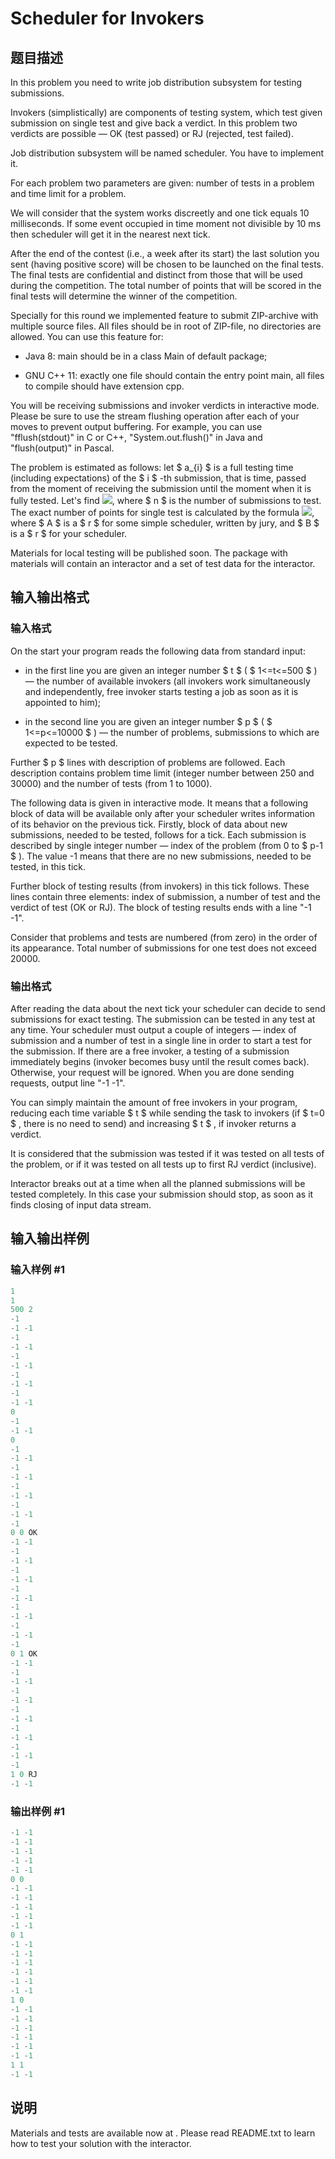 # Scheduler for Invokers

## 题目描述

In this problem you need to write job distribution subsystem for testing submissions.

Invokers (simplistically) are components of testing system, which test given submission on single test and give back a verdict. In this problem two verdicts are possible — OK (test passed) or RJ (rejected, test failed).

Job distribution subsystem will be named scheduler. You have to implement it.

For each problem two parameters are given: number of tests in a problem and time limit for a problem.

We will consider that the system works discreetly and one tick equals 10 milliseconds. If some event occupied in time moment not divisible by 10 ms then scheduler will get it in the nearest next tick.

After the end of the contest (i.e., a week after its start) the last solution you sent (having positive score) will be chosen to be launched on the final tests. The final tests are confidential and distinct from those that will be used during the competition. The total number of points that will be scored in the final tests will determine the winner of the competition.

Specially for this round we implemented feature to submit ZIP-archive with multiple source files. All files should be in root of ZIP-file, no directories are allowed. You can use this feature for:

- Java 8: main should be in a class Main of default package;

- GNU C++ 11: exactly one file should contain the entry point main, all files to compile should have extension cpp.

You will be receiving submissions and invoker verdicts in interactive mode. Please be sure to use the stream flushing operation after each of your moves to prevent output buffering. For example, you can use "fflush(stdout)" in C or C++, "System.out.flush()" in Java and "flush(output)" in Pascal.

The problem is estimated as follows: let $ a_{i} $ is a full testing time (including expectations) of the $ i $ -th submission, that is time, passed from the moment of receiving the submission until the moment when it is fully tested. Let's find ![](https://cdn.luogu.com.cn/upload/vjudge_pic/CF642A/7878b9b9a595a79176d43b3bf520137f0160439d.png), where $ n $ is the number of submissions to test. The exact number of points for single test is calculated by the formula ![](https://cdn.luogu.com.cn/upload/vjudge_pic/CF642A/2f6eb164cc5bc25a095ffc769fb2e2d25cd3adf0.png), where $ A $ is a $ r $ for some simple scheduler, written by jury, and $ B $ is a $ r $ for your scheduler.

Materials for local testing will be published soon. The package with materials will contain an interactor and a set of test data for the interactor.

## 输入输出格式

### 输入格式

On the start your program reads the following data from standard input:

- in the first line you are given an integer number $ t $ ( $ 1<=t<=500 $ ) — the number of available invokers (all invokers work simultaneously and independently, free invoker starts testing a job as soon as it is appointed to him);

- in the second line you are given an integer number $ p $ ( $ 1<=p<=10000 $ ) — the number of problems, submissions to which are expected to be tested.

Further $ p $ lines with description of problems are followed. Each description contains problem time limit (integer number between 250 and 30000) and the number of tests (from 1 to 1000).

The following data is given in interactive mode. It means that a following block of data will be available only after your scheduler writes information of its behavior on the previous tick. Firstly, block of data about new submissions, needed to be tested, follows for a tick. Each submission is described by single integer number — index of the problem (from 0 to $ p-1 $ ). The value -1 means that there are no new submissions, needed to be tested, in this tick.

Further block of testing results (from invokers) in this tick follows. These lines contain three elements: index of submission, a number of test and the verdict of test (OK or RJ). The block of testing results ends with a line "-1 -1".

Consider that problems and tests are numbered (from zero) in the order of its appearance. Total number of submissions for one test does not exceed 20000.

### 输出格式

After reading the data about the next tick your scheduler can decide to send submissions for exact testing. The submission can be tested in any test at any time. Your scheduler must output a couple of integers — index of submission and a number of test in a single line in order to start a test for the submission. If there are a free invoker, a testing of a submission immediately begins (invoker becomes busy until the result comes back). Otherwise, your request will be ignored. When you are done sending requests, output line "-1 -1".

You can simply maintain the amount of free invokers in your program, reducing each time variable $ t $ while sending the task to invokers (if $ t=0 $ , there is no need to send) and increasing $ t $ , if invoker returns a verdict.

It is considered that the submission was tested if it was tested on all tests of the problem, or if it was tested on all tests up to first RJ verdict (inclusive).

Interactor breaks out at a time when all the planned submissions will be tested completely. In this case your submission should stop, as soon as it finds closing of input data stream.

## 输入输出样例

### 输入样例 #1

```cpp
1
1
500 2
-1
-1 -1
-1
-1 -1
-1
-1 -1
-1
-1 -1
-1
-1 -1
0
-1
-1 -1
0
-1
-1 -1
-1
-1 -1
-1
-1 -1
-1
-1 -1
-1
0 0 OK
-1 -1
-1
-1 -1
-1
-1 -1
-1
-1 -1
-1
-1 -1
-1
-1 -1
-1
0 1 OK
-1 -1
-1
-1 -1
-1
-1 -1
-1
-1 -1
-1
-1 -1
-1
-1 -1
-1
1 0 RJ
-1 -1

```
### 输出样例 #1

```cpp
-1 -1
-1 -1
-1 -1
-1 -1
-1 -1
0 0
-1 -1
-1 -1
-1 -1
-1 -1
-1 -1
0 1
-1 -1
-1 -1
-1 -1
-1 -1
-1 -1
-1 -1
1 0
-1 -1
-1 -1
-1 -1
-1 -1
-1 -1
-1 -1
1 1
-1 -1

```
## 说明

Materials and tests are available now at . Please read README.txt to learn how to test your solution with the interactor.


